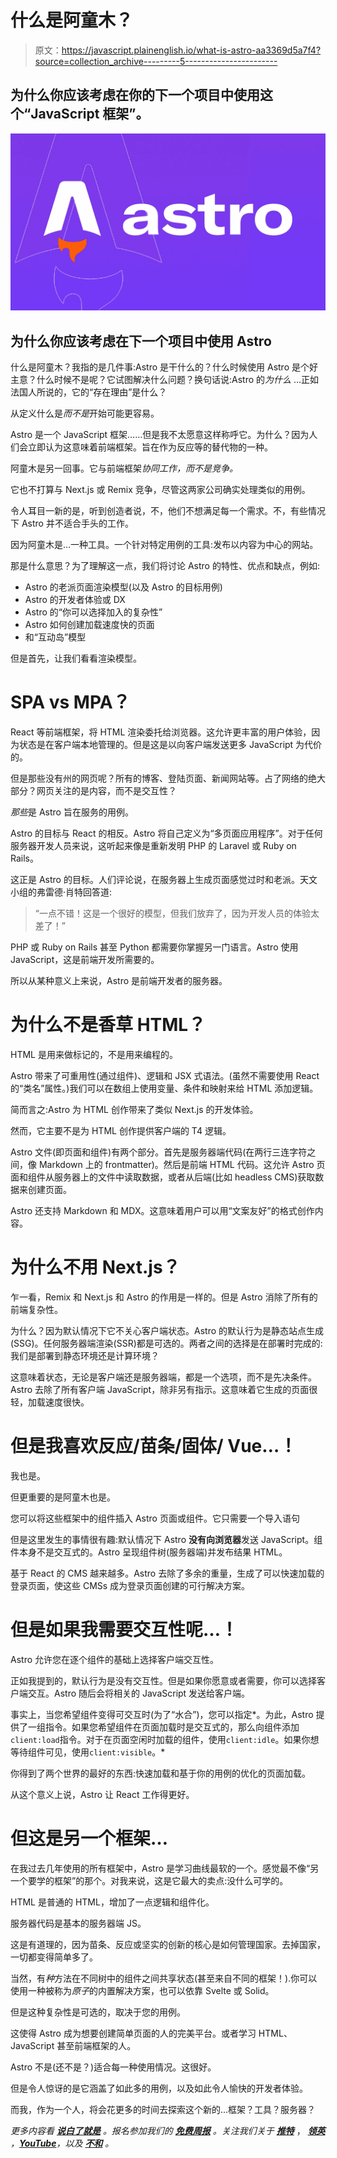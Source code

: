 # 什么是阿童木？

> 原文：<https://javascript.plainenglish.io/what-is-astro-aa3369d5a7f4?source=collection_archive---------5----------------------->

## 为什么你应该考虑在你的下一个项目中使用这个“JavaScript 框架”。

![](img/1caa294e819fa878d24c1a1c69fe78b3.png)

## 为什么你应该考虑在下一个项目中使用 Astro

什么是阿童木？我指的是几件事:Astro 是干什么的？什么时候使用 Astro 是个好主意？什么时候不是呢？它试图解决什么问题？换句话说:Astro 的*为什么* …正如法国人所说的，它的“存在理由”是什么？

从定义什么是*而不是*开始可能更容易。

Astro 是一个 JavaScript 框架……但是我不太愿意这样称呼它。为什么？因为人们会立即认为这意味着前端框架。旨在作为反应等的替代物的一种。

阿童木是另一回事。它与前端框架*协同工作，而不是竞争。*

它也不打算与 Next.js 或 Remix 竞争，尽管这两家公司确实处理类似的用例。

令人耳目一新的是，听到创造者说，不，他们不想满足每一个需求。不，有些情况下 Astro 并不适合手头的工作。

因为阿童木是…一种工具。一个针对特定用例的工具:发布以内容为中心的网站。

那是什么意思？为了理解这一点，我们将讨论 Astro 的特性、优点和缺点，例如:

*   Astro 的老派页面渲染模型(以及 Astro 的目标用例)
*   Astro 的开发者体验或 DX
*   Astro 的“你可以选择加入的复杂性”
*   Astro 如何创建加载速度快的页面
*   和“互动岛”模型

但是首先，让我们看看渲染模型。

# SPA vs MPA？

React 等前端框架，将 HTML 渲染委托给浏览器。这允许更丰富的用户体验，因为状态是在客户端本地管理的。但是这是以向客户端发送更多 JavaScript 为代价的。

但是那些没有州的网页呢？所有的博客、登陆页面、新闻网站等。占了网络的绝大部分？网页关注的是内容，而不是交互性？

*那些*是 Astro 旨在服务的用例。

Astro 的目标与 React 的相反。Astro 将自己定义为“多页面应用程序”。对于任何服务器开发人员来说，这听起来像是重新发明 PHP 的 Laravel 或 Ruby on Rails。

这正是 Astro 的目标。人们评论说，在服务器上生成页面感觉过时和老派。天文小组的弗雷德·肖特回答道:

> “一点不错！这是一个很好的模型，但我们放弃了，因为开发人员的体验太差了！”

PHP 或 Ruby on Rails 甚至 Python 都需要你掌握另一门语言。Astro 使用 JavaScript，这是前端开发所需要的。

所以从某种意义上来说，Astro 是前端开发者的服务器。

# 为什么不是香草 HTML？

HTML 是用来做标记的，不是用来编程的。

Astro 带来了可重用性(通过组件)、逻辑和 JSX 式语法。(虽然不需要使用 React 的“类名”属性。)我们可以在数组上使用变量、条件和映射来给 HTML 添加逻辑。

简而言之:Astro 为 HTML 创作带来了类似 Next.js 的开发体验。

然而，它主要不是为 HTML 创作提供客户端的 T4 逻辑。

Astro 文件(即页面和组件)有两个部分。首先是服务器端代码(在两行三连字符之间，像 Markdown 上的 frontmatter)。然后是前端 HTML 代码。这允许 Astro 页面和组件从服务器上的文件中读取数据，或者从后端(比如 headless CMS)获取数据来创建页面。

Astro 还支持 Markdown 和 MDX。这意味着用户可以用“文案友好”的格式创作内容。

# 为什么不用 Next.js？

乍一看，Remix 和 Next.js 和 Astro 的作用是一样的。但是 Astro 消除了所有的前端复杂性。

为什么？因为默认情况下它不关心客户端状态。Astro 的默认行为是静态站点生成(SSG)。任何服务器端渲染(SSR)都是可选的。两者之间的选择是在部署时完成的:我们是部署到静态环境还是计算环境？

这意味着状态，无论是客户端还是服务器端，都是一个选项，而不是先决条件。Astro 去除了所有客户端 JavaScript，除非另有指示。这意味着它生成的页面很轻，加载速度很快。

# 但是我喜欢反应/苗条/固体/ Vue…！

我也是。

但更重要的是阿童木也是。

您可以将这些框架中的组件插入 Astro 页面或组件。它只需要一个导入语句

但是这里发生的事情很有趣:默认情况下 Astro **没有向浏览器**发送 JavaScript。组件本身不是交互式的。Astro 呈现组件树(服务器端)并发布结果 HTML。

基于 React 的 CMS 越来越多。Astro 去除了多余的重量，生成了可以快速加载的登录页面，使这些 CMSs 成为登录页面创建的可行解决方案。

# 但是如果我需要交互性呢…！

Astro 允许您在逐个组件的基础上选择客户端交互性。

正如我提到的，默认行为是没有交互性。但是如果你愿意或者需要，你可以选择客户端交互。Astro 随后会将相关的 JavaScript 发送给客户端。

事实上，当您希望组件变得可交互时(为了“水合”)，您可以指定*。为此，Astro 提供了一组指令。如果您希望组件在页面加载时是交互式的，那么向组件添加`client:load`指令。对于在页面空闲时加载的组件，使用`client:idle`。如果你想等待组件可见，使用`client:visible`。*

你得到了两个世界的最好的东西:快速加载和基于你的用例的优化的页面加载。

从这个意义上说，Astro 让 React 工作得更好。

# 但这是另一个框架…

在我过去几年使用的所有框架中，Astro 是学习曲线最软的一个。感觉最不像“另一个要学的框架”的那个。对我来说，这是它最大的卖点:没什么可学的。

HTML 是普通的 HTML，增加了一点逻辑和组件化。

服务器代码是基本的服务器端 JS。

这是有道理的，因为苗条、反应或坚实的创新的核心是如何管理国家。去掉国家，一切都变得简单多了。

当然，有*种*方法在不同树中的组件之间共享状态(甚至来自不同的框架！).你可以使用一种被称为*原子*的内置解决方案，也可以依靠 Svelte 或 Solid。

但是这种复杂性是可选的，取决于您的用例。

这使得 Astro 成为想要创建简单页面的人的完美平台。或者学习 HTML、JavaScript 甚至前端框架的人。

Astro 不是(还不是？)适合每一种使用情况。这很好。

但是令人惊讶的是它涵盖了如此多的用例，以及如此令人愉快的开发者体验。

而我，作为一个人，将会花更多的时间去探索这个新的…框架？工具？服务器？

*更多内容看* [***说白了就是***](https://plainenglish.io/) *。报名参加我们的* [***免费周报***](http://newsletter.plainenglish.io/) *。关注我们关于* [***推特***](https://twitter.com/inPlainEngHQ) ， [***领英***](https://www.linkedin.com/company/inplainenglish/) *，*[***YouTube***](https://www.youtube.com/channel/UCtipWUghju290NWcn8jhyAw)*，以及* [***不和***](https://discord.gg/GtDtUAvyhW) *。*